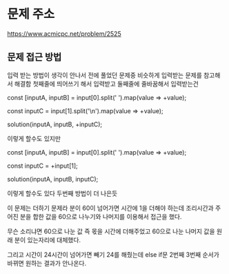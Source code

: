 # 문제 주소 
https://www.acmicpc.net/problem/2525

## 문제 접근 방법 
입력 받는 방법이 생각이 안나서 전에 풀었던 문제중 비슷하게 입력받는 문제를 참고해서 해결함 첫째줄에 띄어쓰기 해서 입력받고 둘째줄에 줄바꿈해서 입력받는건 

const [inputA, inputB] = input[0].split(' ').map(value => +value);

const inputC = input[1].split('\n').map(value => +value);

solution(inputA, inputB, +inputC);

이렇게 할수도 있지만 

const [inputA, inputB] = input[0].split(' ').map(value => +value);

const inputC = +input[1];

solution(inputA, inputB, inputC); 

이렇게 할수도 있다 두번째 방법이 더 나은듯 

이 문제는 더하기 문제라 분이 60이 넘어가면 시간에 1을 더해야 하는데 조리시간과 주어진 분을 합한 값을 60으로 나누기와 나머지를 이용해서 접근을 했다. 

무슨 소리냐면 60으로 나눈 값 즉 몫을 시간에 더해주었고 60으로 나눈 나머지 값을 원래 분이 있는자리에 대체했다.

그리고 시간이 24시간이 넘어가면 빼기 24를 해줬는데 else if문 2번째 3번째 순서가 바뀌면 원하는 결과가 안나온다. 
